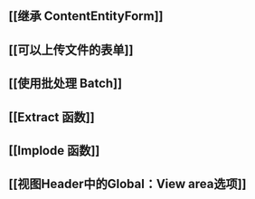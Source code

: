 ## [[继承 ContentEntityForm]]

## [[可以上传文件的表单]]

## [[使用批处理 Batch]]

## [[Extract 函数]]

## [[Implode 函数]]

## [[视图Header中的Global：View area选项]]
